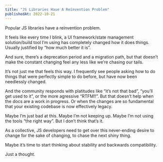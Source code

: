 ```yaml
---
title: "JS Libraries Have A Reinvention Problem"
publishedAt: 2022-10-21
---
```


Popular JS libraries have a reinvention problem.

It feels like every time I blink, a UI framework/state management solution/build tool I’m using has completely changed how it does things. Usually justified by “how much better it is”.

And sure, there’s a deprecation period and a migration path, but that doesn’t make the constant changing feel any less like we’re chasing our tails.

It’s not just me that feels this way. I frequently see people asking how to do things that were perfectly simple to do before, but have now been needlessly changed.

And the community responds with platitudes like “it’s not that bad”, “you’ll get used to it”, or the more agressive “RTFM!!”. But that doesn’t help when the docs are a work in progress. Or when the changes are so fundamental that your existing codebase is now effectively legacy.

Maybe I’m just bad at this. Maybe I’m not keeping up. Maybe I’m not using the tools “the right way”. But I don’t think that’s it.

As a collective, JS developers need to get over this never-ending desire to change for the sake of changing, to chase the next shiny thing.

Maybe it’s time to start thinking about stability and backwards compatibility.

Just a thought.
